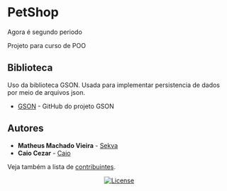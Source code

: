 # PetShop
Agora é segundo periodo

Projeto para curso de POO

## Biblioteca

Uso da biblioteca GSON. Usada para implementar persistencia de dados 
por meio de arquivos json.

* [GSON](https://github.com/google/gson) - GitHub do projeto GSON

## Autores

* **Matheus Machado Vieira** - [Sekva](https://github.com/sekva)
* **Caio Cezar** - [Caio](https://github.com/caiotuchi)

Veja também a lista de [contribuintes](https://github.com/sekva/PetShop/contributors).

<p align="center">

<a href="LICENSE">
<img alt="License" src="https://img.shields.io/github/license/eivindml/misty.svg">
</a>

<br />
<br />
</p>
